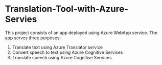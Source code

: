 # Translation-Tool-with-Azure-Servies
This project consists of an app deployed using Azure WebApp service. 
The app serves three purposes: 
1. Translate text using Azure Translator service
2. Convert speech to text using Azure Cognitive Services
3. Translate speech using Azure Cognitive Services
